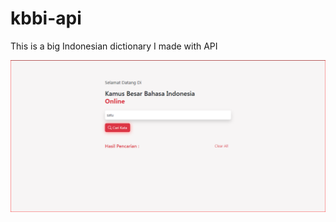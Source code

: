 # kbbi-api
This is a big Indonesian dictionary I made with API

![My Image](https://raw.githubusercontent.com/bantutataweb/kbbi-api/main/Capture.PNG)
